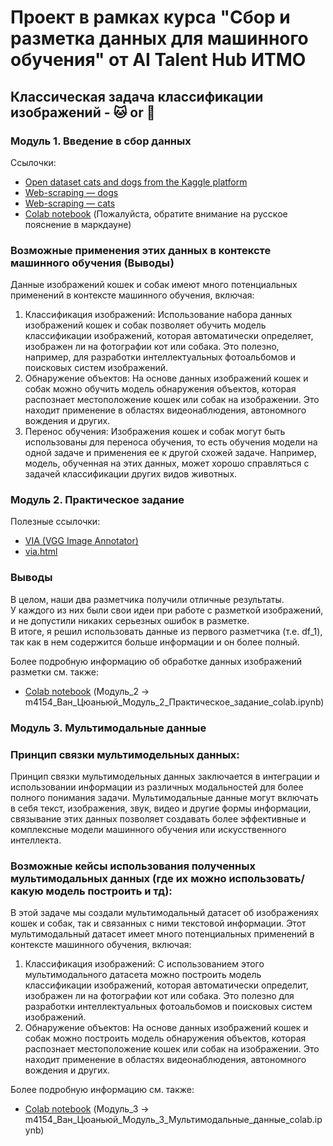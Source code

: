 # Проект в рамках курса "Сбор и разметка данных для машинного обучения" от AI Talent Hub ИТМО
## Классическая задача классификации изображений - 🐱 or 🐶
### Модуль 1. Введение в сбор данных  
Cсылочки:
- [Open dataset cats and dogs from the Kaggle platform](https://www.kaggle.com/datasets/tongpython/cat-and-dog/data)
- [Web-scraping — dogs](https://pixnio.com/ru/%25D1%2584%25D0%25BE%25D1%2582%25D0%25BE/%D0%B6%D0%B8%D0%B2%D0%BE%D1%82%D0%BD%D1%8B%D1%85/%D1%81%D0%BE%D0%B1%D0%B0%D0%BA%D0%B8) 
- [Web-scraping — cats](https://pixnio.com/ru/%25D1%2582%25D0%25B5%25D0%25B3/%D0%BA%D0%BE%D1%88%D0%BA%D0%B0)
- [Colab notebook](https://colab.research.google.com/drive/1QefrCfW0jj-GqKXbrjAlOsS6Pw4Xmdvp?usp=sharing) (Пожалуйста, обратите внимание на русское пояснение в маркдауне)
### Возможные применения этих данных в контексте машинного обучения (Выводы)
Данные изображений кошек и собак имеют много потенциальных применений в контексте машинного обучения, включая:
1) Классификация изображений: Использование набора данных изображений кошек и собак позволяет обучить модель классификации изображений, которая автоматически определяет, изображен ли на фотографии кот или собака. Это полезно, например, для разработки интеллектуальных фотоальбомов и поисковых систем изображений.
2) Обнаружение объектов: На основе данных изображений кошек и собак можно обучить модель обнаружения объектов, которая распознает местоположение кошек или собак на изображении. Это находит применение в областях видеонаблюдения, автономного вождения и других.
3) Перенос обучения: Изображения кошек и собак могут быть использованы для переноса обучения, то есть обучения модели на одной задаче и применения ее к другой схожей задаче. Например, модель, обученная на этих данных, может хорошо справляться с задачей классификации других видов животных.

### Модуль 2. Практическое задание
Полезные ссылочки:
- [VIA (VGG Image Annotator)](https://www.robots.ox.ac.uk/~vgg/software/via/)
- [via.html](https://www.robots.ox.ac.uk/~vgg/software/via/via.html)
### Выводы
В целом, наши два разметчика получили отличные результаты.  
У каждого из них были свои идеи при работе с разметкой изображений, и не допустили никаких серьезных ошибок в разметке.  
В итоге, я решил использовать данные из первого разметчика (т.е. df_1), так как в нем содержится больше информации и он более полный.

Более подробную информацию об обработке данных изображений разметки см. также:
- [Colab notebook](https://colab.research.google.com/drive/1zZKYIRrRDK33TuXnf-8n25ErVvXv51Cn?usp=sharing) (Модуль_2 → m4154_Ван_Цюаньюй_Модуль_2_Практическое_задание_colab.ipynb)

### Модуль 3. Мультимодальные данные
### Принцип связки мультимодельных данных:
Принцип связки мультимодельных данных заключается в интеграции и использовании информации из различных модальностей для более полного понимания задачи. Мультимодальные данные могут включать в себя текст, изображения, звук, видео и другие формы информации, связывание этих данных позволяет создавать более эффективные и комплексные модели машинного обучения или искусственного интеллекта.
### Возможные кейсы использования полученных мультимодальных данных (где их можно использовать/какую модель построить и тд):
В этой задаче мы создали мультимодальный датасет об изображениях кошек и собак, так и связанных с ними текстовой информации.
Этот мультимодальный датасет имеет много потенциальных применений в контексте машинного обучения, включая:
1) Классификация изображений: С использованием этого мультимодального датасета можно построить модель классификации изображений, которая автоматически определит, изображен ли на фотографии кот или собака. Это полезно для разработки интеллектуальных фотоальбомов и поисковых систем изображений.
2) Обнаружение объектов: На основе данных изображений кошек и собак можно построить модель обнаружения объектов, которая распознает местоположение кошек или собак на изображении. Это находит применение в областях видеонаблюдения, автономного вождения и других.

Более подробную информацию см. также:
- [Colab notebook](https://colab.research.google.com/drive/1oT3BOKGsF5d8R9MCGOcwoeH8Gvysx13I?usp=sharing) (Модуль_3 → m4154_Ван_Цюаньюй_Модуль_3_Мультимодальные_данные_colab.ipynb)
